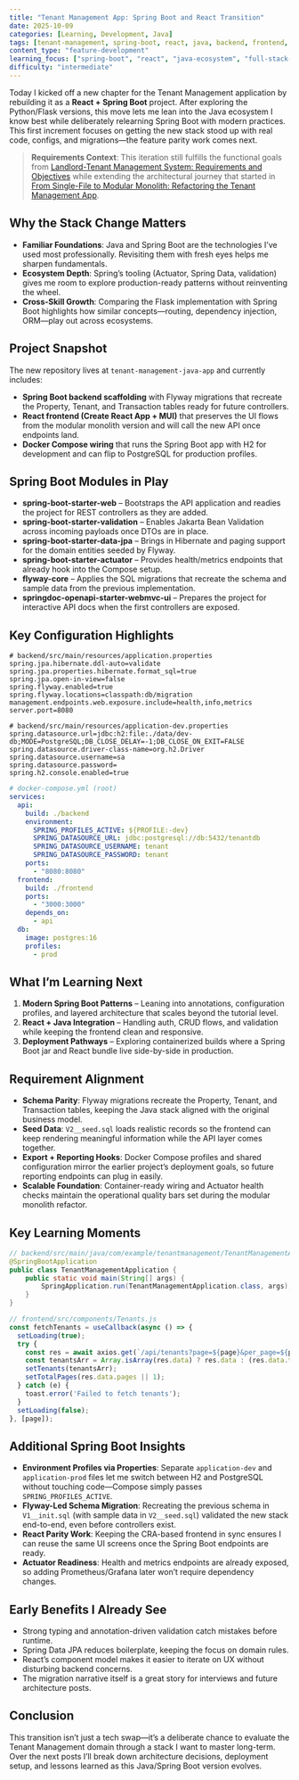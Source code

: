 ```yaml
---
title: "Tenant Management App: Spring Boot and React Transition"
date: 2025-10-09
categories: [Learning, Development, Java]
tags: [tenant-management, spring-boot, react, java, backend, frontend, full-stack, migration, learning]
content_type: "feature-development"
learning_focus: ["spring-boot", "react", "java-ecosystem", "full-stack-refactor"]
difficulty: "intermediate"
---
```


Today I kicked off a new chapter for the Tenant Management application by rebuilding it as a **React + Spring Boot** project. After exploring the Python/Flask versions, this move lets me lean into the Java ecosystem I know best while deliberately relearning Spring Boot with modern practices. This first increment focuses on getting the new stack stood up with real code, configs, and migrations—the feature parity work comes next.

> **Requirements Context**: This iteration still fulfills the functional goals from [Landlord-Tenant Management System: Requirements and Objectives](/learning/requirements/analysis/tenant-management-requirements/) while extending the architectural journey that started in [From Single-File to Modular Monolith: Refactoring the Tenant Management App](/learning/architecture/refactoring/tenant-management-modular-monolith/).

## Why the Stack Change Matters

- **Familiar Foundations**: Java and Spring Boot are the technologies I’ve used most professionally. Revisiting them with fresh eyes helps me sharpen fundamentals.
- **Ecosystem Depth**: Spring’s tooling (Actuator, Spring Data, validation) gives me room to explore production-ready patterns without reinventing the wheel.
- **Cross-Skill Growth**: Comparing the Flask implementation with Spring Boot highlights how similar concepts—routing, dependency injection, ORM—play out across ecosystems.

## Project Snapshot

The new repository lives at `tenant-management-java-app` and currently includes:
- **Spring Boot backend scaffolding** with Flyway migrations that recreate the Property, Tenant, and Transaction tables ready for future controllers.
- **React frontend (Create React App + MUI)** that preserves the UI flows from the modular monolith version and will call the new API once endpoints land.
- **Docker Compose wiring** that runs the Spring Boot app with H2 for development and can flip to PostgreSQL for production profiles.

## Spring Boot Modules in Play

- **spring-boot-starter-web** – Bootstraps the API application and readies the project for REST controllers as they are added.
- **spring-boot-starter-validation** – Enables Jakarta Bean Validation across incoming payloads once DTOs are in place.
- **spring-boot-starter-data-jpa** – Brings in Hibernate and paging support for the domain entities seeded by Flyway.
- **spring-boot-starter-actuator** – Provides health/metrics endpoints that already hook into the Compose setup.
- **flyway-core** – Applies the SQL migrations that recreate the schema and sample data from the previous implementation.
- **springdoc-openapi-starter-webmvc-ui** – Prepares the project for interactive API docs when the first controllers are exposed.

## Key Configuration Highlights

```properties
# backend/src/main/resources/application.properties
spring.jpa.hibernate.ddl-auto=validate
spring.jpa.properties.hibernate.format_sql=true
spring.jpa.open-in-view=false
spring.flyway.enabled=true
spring.flyway.locations=classpath:db/migration
management.endpoints.web.exposure.include=health,info,metrics
server.port=8080
```

```properties
# backend/src/main/resources/application-dev.properties
spring.datasource.url=jdbc:h2:file:./data/dev-db;MODE=PostgreSQL;DB_CLOSE_DELAY=-1;DB_CLOSE_ON_EXIT=FALSE
spring.datasource.driver-class-name=org.h2.Driver
spring.datasource.username=sa
spring.datasource.password=
spring.h2.console.enabled=true
```

```yaml
# docker-compose.yml (root)
services:
  api:
    build: ./backend
    environment:
      SPRING_PROFILES_ACTIVE: ${PROFILE:-dev}
      SPRING_DATASOURCE_URL: jdbc:postgresql://db:5432/tenantdb
      SPRING_DATASOURCE_USERNAME: tenant
      SPRING_DATASOURCE_PASSWORD: tenant
    ports:
      - "8080:8080"
  frontend:
    build: ./frontend
    ports:
      - "3000:3000"
    depends_on:
      - api
  db:
    image: postgres:16
    profiles:
      - prod
```

## What I’m Learning Next

1. **Modern Spring Boot Patterns** – Leaning into annotations, configuration profiles, and layered architecture that scales beyond the tutorial level.
2. **React + Java Integration** – Handling auth, CRUD flows, and validation while keeping the frontend clean and responsive.
3. **Deployment Pathways** – Exploring containerized builds where a Spring Boot jar and React bundle live side-by-side in production.

## Requirement Alignment

- **Schema Parity**: Flyway migrations recreate the Property, Tenant, and Transaction tables, keeping the Java stack aligned with the original business model.
- **Seed Data**: `V2__seed.sql` loads realistic records so the frontend can keep rendering meaningful information while the API layer comes together.
- **Export + Reporting Hooks**: Docker Compose profiles and shared configuration mirror the earlier project’s deployment goals, so future reporting endpoints can plug in easily.
- **Scalable Foundation**: Container-ready wiring and Actuator health checks maintain the operational quality bars set during the modular monolith refactor.

## Key Learning Moments

```java
// backend/src/main/java/com/example/tenantmanagement/TenantManagementApplication.java
@SpringBootApplication
public class TenantManagementApplication {
    public static void main(String[] args) {
        SpringApplication.run(TenantManagementApplication.class, args);
    }
}
```

```jsx
// frontend/src/components/Tenants.js
const fetchTenants = useCallback(async () => {
  setLoading(true);
  try {
    const res = await axios.get(`/api/tenants?page=${page}&per_page=${perPage}`);
    const tenantsArr = Array.isArray(res.data) ? res.data : (res.data.tenants || []);
    setTenants(tenantsArr);
    setTotalPages(res.data.pages || 1);
  } catch (e) {
    toast.error('Failed to fetch tenants');
  }
  setLoading(false);
}, [page]);
```

## Additional Spring Boot Insights

- **Environment Profiles via Properties**: Separate `application-dev` and `application-prod` files let me switch between H2 and PostgreSQL without touching code—Compose simply passes `SPRING_PROFILES_ACTIVE`.
- **Flyway-Led Schema Migration**: Recreating the previous schema in `V1__init.sql` (with sample data in `V2__seed.sql`) validated the new stack end-to-end, even before controllers exist.
- **React Parity Work**: Keeping the CRA-based frontend in sync ensures I can reuse the same UI screens once the Spring Boot endpoints are ready.
- **Actuator Readiness**: Health and metrics endpoints are already exposed, so adding Prometheus/Grafana later won’t require dependency changes.

## Early Benefits I Already See

- Strong typing and annotation-driven validation catch mistakes before runtime.
- Spring Data JPA reduces boilerplate, keeping the focus on domain rules.
- React’s component model makes it easier to iterate on UX without disturbing backend concerns.
- The migration narrative itself is a great story for interviews and future architecture posts.

## Conclusion

This transition isn’t just a tech swap—it’s a deliberate chance to evaluate the Tenant Management domain through a stack I want to master long-term. Over the next posts I’ll break down architecture decisions, deployment setup, and lessons learned as this Java/Spring Boot version evolves.
